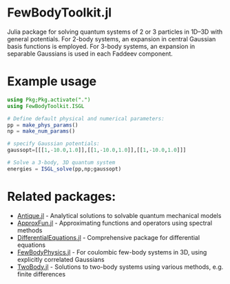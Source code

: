 # FewBodyToolkit.jl
Julia package for solving quantum systems of 2 or 3 particles in 1D–3D with general potentials. For 2-body systems, an expansion in central Gaussian basis functions is employed. For 3-body systems, an expansion in separable Gaussians is used in each Faddeev component.


# Example usage
```julia
using Pkg;Pkg.activate(".")
using FewBodyToolkit.ISGL

# Define default physical and numerical parameters:
pp = make_phys_params()
np = make_num_params()

# specify Gaussian potentials:
gaussopt=[[[1,-10.0,1.0]],[[1,-10.0,1.0]],[[1,-10.0,1.0]]]

# Solve a 3-body, 3D quantum system
energies = ISGL_solve(pp,np;gaussopt)

```

# Related packages:
- [Antique.jl](https://github.com/ohno/Antique.jl.git) - Analytical solutions to solvable quantum mechanical models
- [ApproxFun.jl](https://github.com/JuliaApproximation/ApproxFun.jl.git) - Approximating functions and operators using spectral methods
- [DifferentialEquations.jl](https://github.com/SciML/DifferentialEquations.jl.git) - Comprehensive package for differential equations
- [FewBodyPhysics.jl](https://github.com/MartinMikkelsen/FewBodyPhysics.jl.git) - For coulombic few-body systems in 3D, using explicitly correlated Gaussians
- [TwoBody.jl](https://github.com/ohno/TwoBody.jl.git) - Solutions to two-body systems using various methods, e.g. finite differences